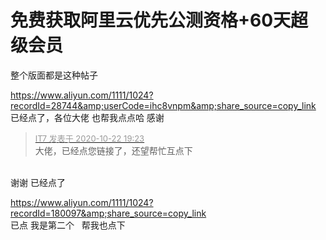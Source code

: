 # 免费获取阿里云优先公测资格+60天超级会员


整个版面都是这种帖子

https://www.aliyun.com/1111/1024?recordId=28744&amp;userCode=ihc8vnpm&amp;share_source=copy_link 已经点了，各位大佬 也帮我点点哈 感谢

<div class="quote"><blockquote><font size="2"><a href="https://www.hostloc.com/forum.php?mod=redirect&amp;goto=findpost&amp;pid=9337545&amp;ptid=757308" target="_blank"><font color="#999999">IT7 发表于 2020-10-22 19:23</font></a></font><br />
大佬，已经点您链接了，还望帮忙互点下</blockquote></div><br />
谢谢 已经点了<br />
<img id="aimg_YRPKG" onclick="zoom(this, this.src, 0, 0, 0)" class="zoom" src="https://cdn.qims.top/img/2020/10/22/dd711e2b461b1.png" onmouseover="img_onmouseoverfunc(this)" onload="thumbImg(this)" border="0" alt="" />

https://www.aliyun.com/1111/1024?recordId=180097&amp;share_source=copy_link<br />
已点 我是第二个&nbsp; &nbsp;帮我也点下
